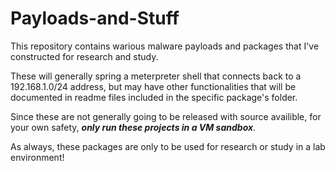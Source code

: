 # Payloads-and-Stuff


This repository contains warious malware payloads and packages that I've constructed for research and study. 

These will generally spring a meterpreter shell that connects back to a 192.168.1.0/24 address, but may have other functionalities that will be documented in readme files included in the specific package's folder. 

Since these are not generally going to be released with source availible, for your own safety, ***only run these projects in a VM sandbox***. 

As always, these packages are only to be used for research or study in a lab environment!
